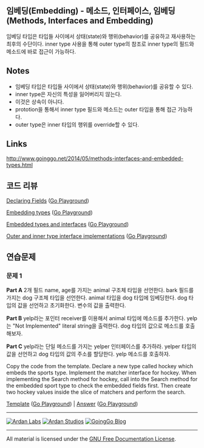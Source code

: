 ## 임베딩(Embedding) - 메소드, 인터페이스, 임베딩(Methods, Interfaces and Embedding)

임베딩 타입은 타입들 사이에서 상태(state)와 행위(behavior)를 공유하고 재사용하는 최후의 수단이다. inner type 사용을 통해 outer type의 참조로 inner type의 필드와 메소드에 바로 접근이 가능하다. 

## Notes

* 임베딩 타입은 타입들 사이에서 상태(state)와 행위(behavior)를 공유할 수 있다.
* inner type은 자신의 특성을 잃어버리지 않는다.
* 이것은 상속이 아니다.
* prototion을 통해서 inner type 필드와 메소드는 outer 타입을 통해 접근 가능하다. 
* outer type은 inner 타입의 행위를 override할 수 있다.

## Links

http://www.goinggo.net/2014/05/methods-interfaces-and-embedded-types.html

## 코드 리뷰

[Declaring Fields](example1/example1.go) ([Go Playground](https://play.golang.org/p/e5O_Dx5VpM))

[Embedding types](example2/example2.go) ([Go Playground](https://play.golang.org/p/UkrDXkk-Ch))

[Embedded types and interfaces](example3/example3.go) ([Go Playground](https://play.golang.org/p/BgEoThS7u9))

[Outer and inner type interface implementations](example4/example4.go) ([Go Playground](https://play.golang.org/p/jfOfrRMPZR))

## 연습문제

### 문제 1

**Part A** 2개 필드 name, age를 가지는 animal 구조체 타입을 선언한다. bark 필드를 가지는 dog 구조체 타입을 선언한다. animal 타입을 dog 타입에 임베딩한다. dog 타입의 값을 선언하고 초기화한다. 변수의 값을 출력한다.

**Part B** yelp라는 포인터 receiver를 이용해서 animal 타입에 메소드를 추가한다. yelp는 "Not Implemented" literal string을 출력한다. dog 타입의 값으로 메소드를 호출해보자.

**Part C** yelp라는 단일 메소드를 가지는 yelper 인터페이스를 추가하라. yelper 타입의 값을 선언하고 dog 타입의 값의 주소를 할당한다. yelp 메소드를 호출하자.

Copy the code from the template. Declare a new type called hockey which embeds the sports type. Implement the matcher interface for hockey. When implementing the Search method for hockey, call into the Search method for the embedded sport type to check the embedded fields first. Then create two hockey values inside the slice of matchers and perform the search.

[Template](exercises/template1/template1.go) ([Go Playground](http://play.golang.org/p/c9Qrsq8QFe)) | 
[Answer](exercises/exercise1/exercise1.go) ([Go Playground](https://play.golang.org/p/4uJObo_ItN))

___
[![Ardan Labs](../../00-slides/images/ggt_logo.png)](http://www.ardanlabs.com)
[![Ardan Studios](../../00-slides/images/ardan_logo.png)](http://www.ardanstudios.com)
[![GoingGo Blog](../../00-slides/images/ggb_logo.png)](http://www.goinggo.net)
___
All material is licensed under the [GNU Free Documentation License](https://github.com/ArdanStudios/gotraining/blob/master/LICENSE).
